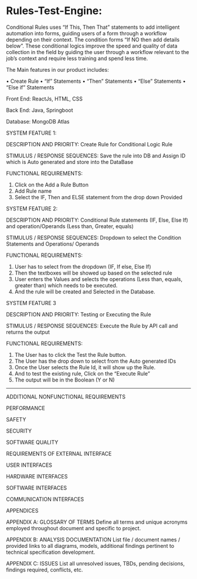 # Rules-Test-Engine:

Conditional Rules uses “If This, Then That” statements to add intelligent automation into forms, guiding users of a form through a workflow depending on their context. The condition forms “If NO then add details below”. These conditional logics improve the speed and quality of data collection in the field by guiding the user through a workflow relevant to the job’s context and require less training and spend less time.

The Main features in our product includes:

• Create Rule
• “If” Statements
• “Then” Statements
• “Else” Statements
• “Else if” Statements

Front End: ReactJs, HTML, CSS

Back End: Java, Springboot

Database: MongoDB Atlas

SYSTEM FEATURE 1:

DESCRIPTION AND PRIORITY: Create Rule for Conditional Logic Rule

STIMULUS / RESPONSE SEQUENCES: Save the rule into DB and Assign ID which is Auto generated and store into the DataBase 

FUNCTIONAL REQUIREMENTS:
1) Click on the Add a Rule Button
2) Add Rule name
3) Select the IF, Then and ELSE statement from the drop down Provided

SYSTEM FEATURE 2:

DESCRIPTION AND PRIORITY: Conditional Rule statements (IF, Else, Else If) and operation/Operands (Less than, Greater, equals)

STIMULUS / RESPONSE SEQUENCES: Dropdown to select the Condition Statements and Operations/ Operands

FUNCTIONAL REQUIREMENTS: 	
1) User has to select from the dropdown (IF, If else, Else If) 
2) Then the textboxes will be showed up based on the selected rule
3) User enters the Values and selects the operations (Less than, equals, greater than) which needs to be executed. 
4) And the rule will be created and Selected in the Database.

SYSTEM FEATURE 3

DESCRIPTION AND PRIORITY: Testing or Executing the Rule

STIMULUS / RESPONSE SEQUENCES: Execute the Rule by API call and returns the output

FUNCTIONAL REQUIREMENTS:	
1) The User has to click the Test the Rule button.
2) The User has the drop down to select from the Auto generated IDs
3) Once the User selects the Rule Id, it will show up the Rule.
4) And to test the existing rule, Click on the “Execute Rule”
5) The output will be in the Boolean (Y or N)

______________________________________________________________________________________________________________________________________
ADDITIONAL NONFUNCTIONAL REQUIREMENTS

PERFORMANCE

SAFETY

SECURITY

SOFTWARE QUALITY

REQUIREMENTS OF EXTERNAL INTERFACE

USER INTERFACES

HARDWARE INTERFACES

SOFTWARE INTERFACES
   
COMMUNICATION INTERFACES

APPENDICES

APPENDIX A:  GLOSSARY OF TERMS
Define all terms and unique acronyms employed throughout document and specific to project.



APPENDIX B:  ANALYSIS DOCUMENTATION
List file / document names / provided links to all diagrams, models, additional findings pertinent to technical specification development.
	

APPENDIX C:  ISSUES
List all unresolved issues, TBDs, pending decisions, findings required, conflicts, etc.
